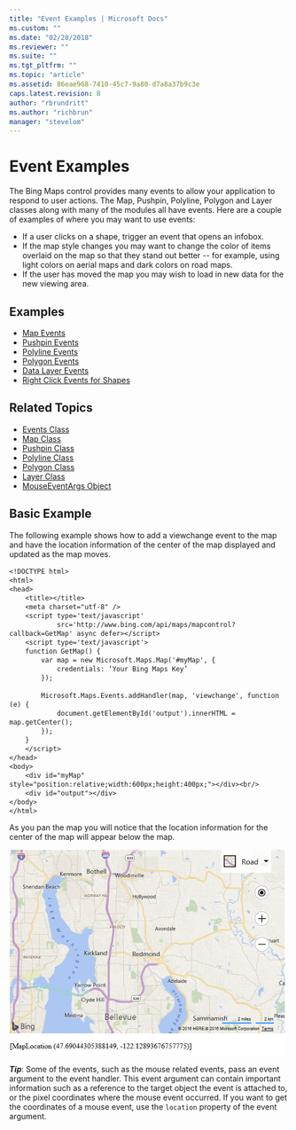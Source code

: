 ```yaml
---
title: "Event Examples | Microsoft Docs"
ms.custom: ""
ms.date: "02/28/2018"
ms.reviewer: ""
ms.suite: ""
ms.tgt_pltfrm: ""
ms.topic: "article"
ms.assetid: 86eae968-7410-45c7-9a80-d7a8a37b9c3e
caps.latest.revision: 8
author: "rbrundritt"
ms.author: "richbrun"
manager: "stevelom"
---
```

# Event Examples
The Bing Maps control provides many events to allow your application to respond to user actions. The Map, Pushpin, Polyline, Polygon and Layer classes along with many of the modules all have events. Here are a couple of examples of where you may want to use events:

 * If a user clicks on a shape, trigger an event that opens an infobox. 
 * If the map style changes you may want to change the color of items overlaid on the map so that they stand out better -- for example, using light colors on aerial maps and dark colors on road maps. 
 * If the user has moved the map you may wish to load in new data for the new viewing area. 

## Examples

* [Map Events](../v8-web-control/map-events.md)
* [Pushpin Events](Pushpin%20Events.md)
* [Polyline Events](../v8-web-control/polyline-events.md)
* [Polygon Events](../v8-web-control/polygon-events.md)
* [Data Layer Events](../v8-web-control/data-layer-events.md)
* [Right Click Events for Shapes](../v8-web-control/right-click-events-for-shapes.md)

## Related Topics

* [Events Class](../v8-web-control/events-class.md)
* [Map Class ](Map%20Class.md)
* [Pushpin Class](Pushpin%20Class.md)
* [Polyline Class](Polyline%20Class.md)
* [Polygon Class](Polygon%20Class.md)
* [Layer Class](../v8-web-control/layer-class.md)
* [MouseEventArgs Object](https://msdn.microsoft.com/library/mt748664.aspx)

## Basic Example

The following example shows how to add a viewchange event to the map and have the location information of the center of the map displayed and updated as the map moves. 

```
<!DOCTYPE html>
<html>
<head>
    <title></title>
    <meta charset="utf-8" />
    <script type='text/javascript' 
            src='http://www.bing.com/api/maps/mapcontrol?callback=GetMap' async defer></script>
    <script type='text/javascript'>
    function GetMap() {
        var map = new Microsoft.Maps.Map('#myMap', {
            credentials: ‘Your Bing Maps Key’
        });

        Microsoft.Maps.Events.addHandler(map, 'viewchange', function (e) {
            document.getElementById('output').innerHTML = map.getCenter();
        });
    }
    </script>
</head>
<body>
    <div id="myMap" style="position:relative;width:600px;height:400px;"></div><br/>
    <div id="output"></div>
</body>
</html>
```

As you pan the map you will notice that the location information for the center of the map will appear below the map. 

![View change results beneath a map](../v8-web-control/media/bmv8-mapviewchangeeventexample.png)
 
**_Tip_**: Some of the events, such as the mouse related events, pass an event argument to the event handler. This event argument can contain important information such as a reference to the target object the event is attached to, or the pixel coordinates where the mouse event occurred. If you want to get the coordinates of a mouse event, use the `location` property of the event argument.

